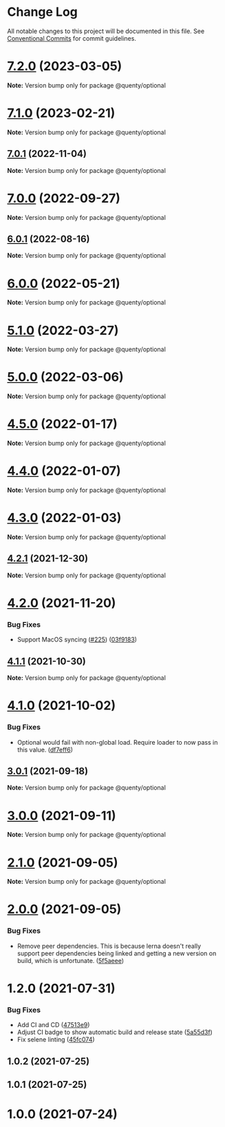# Change Log

All notable changes to this project will be documented in this file.
See [Conventional Commits](https://conventionalcommits.org) for commit guidelines.

# [7.2.0](https://github.com/Quenty/NevermoreEngine/compare/@quenty/optional@7.1.0...@quenty/optional@7.2.0) (2023-03-05)

**Note:** Version bump only for package @quenty/optional





# [7.1.0](https://github.com/Quenty/NevermoreEngine/compare/@quenty/optional@7.0.1...@quenty/optional@7.1.0) (2023-02-21)

**Note:** Version bump only for package @quenty/optional





## [7.0.1](https://github.com/Quenty/NevermoreEngine/compare/@quenty/optional@7.0.0...@quenty/optional@7.0.1) (2022-11-04)

**Note:** Version bump only for package @quenty/optional





# [7.0.0](https://github.com/Quenty/NevermoreEngine/compare/@quenty/optional@6.0.1...@quenty/optional@7.0.0) (2022-09-27)

**Note:** Version bump only for package @quenty/optional





## [6.0.1](https://github.com/Quenty/NevermoreEngine/compare/@quenty/optional@6.0.0...@quenty/optional@6.0.1) (2022-08-16)

**Note:** Version bump only for package @quenty/optional





# [6.0.0](https://github.com/Quenty/NevermoreEngine/compare/@quenty/optional@5.1.0...@quenty/optional@6.0.0) (2022-05-21)

**Note:** Version bump only for package @quenty/optional





# [5.1.0](https://github.com/Quenty/NevermoreEngine/compare/@quenty/optional@5.0.0...@quenty/optional@5.1.0) (2022-03-27)

**Note:** Version bump only for package @quenty/optional





# [5.0.0](https://github.com/Quenty/NevermoreEngine/compare/@quenty/optional@4.5.0...@quenty/optional@5.0.0) (2022-03-06)

**Note:** Version bump only for package @quenty/optional





# [4.5.0](https://github.com/Quenty/NevermoreEngine/compare/@quenty/optional@4.4.0...@quenty/optional@4.5.0) (2022-01-17)

**Note:** Version bump only for package @quenty/optional





# [4.4.0](https://github.com/Quenty/NevermoreEngine/compare/@quenty/optional@4.3.0...@quenty/optional@4.4.0) (2022-01-07)

**Note:** Version bump only for package @quenty/optional





# [4.3.0](https://github.com/Quenty/NevermoreEngine/compare/@quenty/optional@4.2.1...@quenty/optional@4.3.0) (2022-01-03)

**Note:** Version bump only for package @quenty/optional





## [4.2.1](https://github.com/Quenty/NevermoreEngine/compare/@quenty/optional@4.2.0...@quenty/optional@4.2.1) (2021-12-30)

**Note:** Version bump only for package @quenty/optional





# [4.2.0](https://github.com/Quenty/NevermoreEngine/compare/@quenty/optional@4.1.1...@quenty/optional@4.2.0) (2021-11-20)


### Bug Fixes

* Support MacOS syncing ([#225](https://github.com/Quenty/NevermoreEngine/issues/225)) ([03f9183](https://github.com/Quenty/NevermoreEngine/commit/03f918392c6a5bdd33f8a17c38de371d1e06c67a))





## [4.1.1](https://github.com/Quenty/NevermoreEngine/compare/@quenty/optional@4.1.0...@quenty/optional@4.1.1) (2021-10-30)

**Note:** Version bump only for package @quenty/optional





# [4.1.0](https://github.com/Quenty/NevermoreEngine/compare/@quenty/optional@3.0.1...@quenty/optional@4.1.0) (2021-10-02)


### Bug Fixes

* Optional would fail with non-global load. Require loader to now pass in this value. ([df7eff6](https://github.com/Quenty/NevermoreEngine/commit/df7eff66d305a56e4f2007497000eb6adaff13dd))





## [3.0.1](https://github.com/Quenty/NevermoreEngine/compare/@quenty/optional@3.0.0...@quenty/optional@3.0.1) (2021-09-18)

**Note:** Version bump only for package @quenty/optional





# [3.0.0](https://github.com/Quenty/NevermoreEngine/compare/@quenty/optional@2.1.0...@quenty/optional@3.0.0) (2021-09-11)

**Note:** Version bump only for package @quenty/optional





# [2.1.0](https://github.com/Quenty/NevermoreEngine/compare/@quenty/optional@2.0.0...@quenty/optional@2.1.0) (2021-09-05)

**Note:** Version bump only for package @quenty/optional





# [2.0.0](https://github.com/Quenty/NevermoreEngine/compare/@quenty/optional@1.2.0...@quenty/optional@2.0.0) (2021-09-05)


### Bug Fixes

* Remove peer dependencies. This is because lerna doesn't really support peer dependencies being linked and getting a new version on build, which is unfortunate. ([5f5aeee](https://github.com/Quenty/NevermoreEngine/commit/5f5aeeea8de9975435309e53679f0ef7064f9dd0))





# 1.2.0 (2021-07-31)


### Bug Fixes

* Add CI and CD ([47513e9](https://github.com/Quenty/NevermoreEngine/commit/47513e9b568162707534af132396dd8756947dd3))
* Adjust CI badge to show automatic build and release state ([5a55d3f](https://github.com/Quenty/NevermoreEngine/commit/5a55d3f19bf8d66a760d67da9b56ed47fab74656))
* Fix selene linting ([45fc074](https://github.com/Quenty/NevermoreEngine/commit/45fc07489ee59127ac6582689f19a0e87c1e5b5a))



## 1.0.2 (2021-07-25)



## 1.0.1 (2021-07-25)



# 1.0.0 (2021-07-24)
